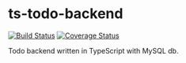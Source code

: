 # ts-todo-backend

[![Build Status](https://travis-ci.org/jstroem/ts-todo-backend.svg?branch=master)](https://travis-ci.org/jstroem/ts-todo-backend)
[![Coverage Status](https://coveralls.io/repos/github/jstroem/ts-todo-backend/badge.svg?branch=master)](https://coveralls.io/github/jstroem/ts-todo-backend?branch=master)

[build]: https://img.shields.io/travis/project/jstroem/ts-todo-backend.svg?branch=master&style=flat-square
[coverage]: http://img.shields.io/coveralls/jstroem/ts-todo-backend.svg?branch=master&style=flat-square

Todo backend written in TypeScript with MySQL db.
